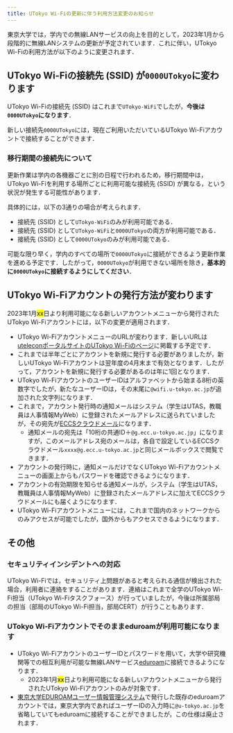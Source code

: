 ```yaml
---
title: UTokyo Wi-Fiの更新に伴う利用方法変更のお知らせ
---
```


東京大学では，学内での無線LANサービスの向上を目的として，2023年1月から段階的に無線LANシステムの更新が予定されています．これに伴い，UTokyo Wi-Fiの利用方法が以下のように変更されます．

## UTokyo Wi-Fiの接続先 (SSID) が`0000UTokyo`に変わります
UTokyo Wi-Fiの接続先 (SSID) はこれまで`UTokyo-WiFi`でしたが，**今後は`0000UTokyo`になります**．

新しい接続先`0000UTokyo`には，現在ご利用いただいているUTokyo Wi-Fiアカウントで接続することができます．

### 移行期間の接続先について
更新作業は学内の各機器ごとに別の日程で行われるため，移行期間中は，UTokyo Wi-Fiを利用する場所ごとに利用可能な接続先 (SSID) が異なる，という状況が発生する可能性があります．

具体的には，以下の3通りの場合が考えられます．

- 接続先 (SSID) として`UTokyo-WiFi`のみが利用可能である．
- 接続先 (SSID) として`UTokyo-WiFi`と`0000UTokyo`の両方が利用可能である．
- 接続先 (SSID) として`0000UTokyo`のみが利用可能である．

可能な限り早く，学内のすべての場所で`0000UTokyo`に接続ができるよう更新作業を進める予定です．したがって，`0000UTokyo`が利用できない場所を除き，**基本的に`0000UTokyo`に接続するようにしてください**．

## UTokyo Wi-Fiアカウントの発行方法が変わります
2023年1月<span style="background:yellow;">xx</span>日より利用可能になる新しいアカウントメニューから発行されたUTokyo Wi-Fiアカウントには，以下の変更が適用されます．

- UTokyo Wi-FiアカウントメニューのURLが変わります．新しいURLは[uteleconポータルサイトのUTokyo Wi-Fiのページ](/utokyo_wifi/)に掲載する予定です．
- これまでは半年ごとにアカウントを新規に発行する必要がありましたが，新しいUTokyo Wi-Fiアカウントは翌年度の4月末まで有効となります．したがって，アカウントを新規に発行する必要があるのは年に1回となります．
- UTokyo Wi-FiアカウントのユーザーIDはアルファベットから始まる8桁の英数字でしたが，新たなユーザーIDは，その末尾に`@wifi.u-tokyo.ac.jp`が追加された文字列になります．
- これまで，アカウント発行時の通知メールはシステム（学生はUTAS，教職員は人事情報MyWeb）に登録されたメールアドレスに送られていましたが，その宛先が[ECCSクラウドメール](/eccs_cloud_email)になります．
    - 通知メールの宛先は「10桁の共通ID＋`@g.ecc.u-tokyo.ac.jp`」になりますが，このメールアドレス宛のメールは，各自で設定しているECCSクラウドメール`xxxx@g.ecc.u-tokyo.ac.jp`と同じメールボックスで閲覧できます．
- アカウントの発行時に，通知メールだけでなくUTokyo Wi-Fiアカウントメニューの画面上からもパスワードを確認できるようになります．
- アカウントの有効期限を知らせる通知メールが，システム（学生はUTAS，教職員は人事情報MyWeb）に登録されたメールアドレスに加えてECCSクラウドメールにも届くようになります．
- UTokyo Wi-Fiアカウントメニューには，これまで国内のネットワークからのみアクセスが可能でしたが，国外からもアクセスできるようになります．

## その他

### セキュリティインシデントへの対応

UTokyo Wi-Fiでは，セキュリティ上問題があると考えられる通信が検出された場合，利用者に連絡をすることがあります．連絡はこれまで全学のUTokyo Wi-Fi担当（UTokyo Wi-Fiタスクフォース）が行っていましたが，今後は所属部局の担当（部局のUTokyo Wi-Fi担当，部局CERT）が行うこともあります．

### UTokyo Wi-Fiアカウントでそのままeduroamが利用可能になります
- UTokyo Wi-FiアカウントのユーザーIDとパスワードを用いて，大学や研究機関等での相互利用が可能な無線LANサービス[eduroam](https://eduroam.jp/)に接続できるようになります．
    - 2023年1月<span style="background:yellow;">xx</span>日より利用可能になる新しいアカウントメニューから発行されたUTokyo Wi-Fiアカウントのみが対象です．
- [東京大学EDUROAMユーザー情報管理システム](https://www.eduroam.itc.u-tokyo.ac.jp/ )で発行した既存のeduroamアカウントでは，東京大学内であればユーザーIDの入力時に`@u-tokyo.ac.jp`を省略していてもeduroamに接続することができましたが，この仕様は廃止されます．
